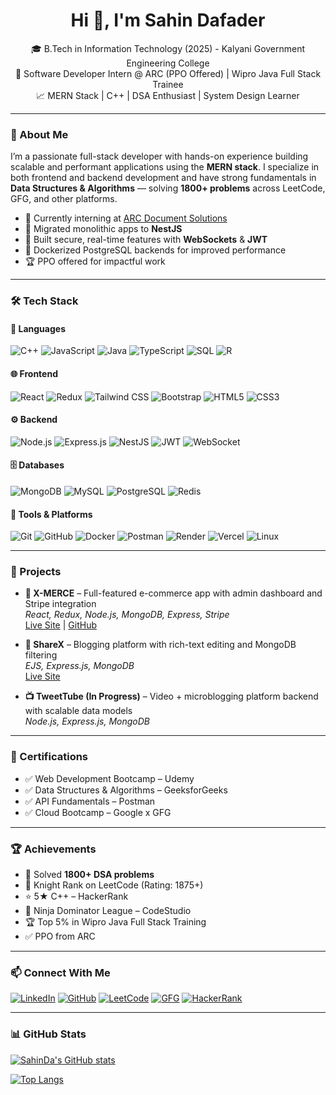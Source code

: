 <h1 align="center">Hi 👋, I'm Sahin Dafader</h1>

<p align="center">
🎓 B.Tech in Information Technology (2025) - Kalyani Government Engineering College<br/>
💼 Software Developer Intern @ ARC (PPO Offered) | Wipro Java Full Stack Trainee<br/>
📈 MERN Stack | C++ | DSA Enthusiast | System Design Learner
</p>

---

### 🚀 About Me

I’m a passionate full-stack developer with hands-on experience building scalable and performant applications using the **MERN stack**. I specialize in both frontend and backend development and have strong fundamentals in **Data Structures & Algorithms** — solving **1800+ problems** across LeetCode, GFG, and other platforms.

- 🔧 Currently interning at [ARC Document Solutions](https://www.e-arc.com/)
- 🎯 Migrated monolithic apps to **NestJS**
- 🔐 Built secure, real-time features with **WebSockets** & **JWT**
- 🐳 Dockerized PostgreSQL backends for improved performance
- 🏆 PPO offered for impactful work

---

### 🛠️ Tech Stack

#### 💬 Languages
![C++](https://img.shields.io/badge/C++-00599C?style=for-the-badge&logo=cplusplus&logoColor=white)
![JavaScript](https://img.shields.io/badge/JavaScript-F7DF1E?style=for-the-badge&logo=javascript&logoColor=black)
![Java](https://img.shields.io/badge/Java-ED8B00?style=for-the-badge&logo=java&logoColor=white)
![TypeScript](https://img.shields.io/badge/TypeScript-3178C6?style=for-the-badge&logo=typescript&logoColor=white)
![SQL](https://img.shields.io/badge/SQL-4479A1?style=for-the-badge&logo=mysql&logoColor=white)
![R](https://img.shields.io/badge/R-276DC3?style=for-the-badge&logo=r&logoColor=white)

#### 🌐 Frontend
![React](https://img.shields.io/badge/React-20232A?style=for-the-badge&logo=react&logoColor=61DAFB)
![Redux](https://img.shields.io/badge/Redux-593D88?style=for-the-badge&logo=redux&logoColor=white)
![Tailwind CSS](https://img.shields.io/badge/TailwindCSS-38B2AC?style=for-the-badge&logo=tailwind-css&logoColor=white)
![Bootstrap](https://img.shields.io/badge/Bootstrap-7952B3?style=for-the-badge&logo=bootstrap&logoColor=white)
![HTML5](https://img.shields.io/badge/HTML5-E34F26?style=for-the-badge&logo=html5&logoColor=white)
![CSS3](https://img.shields.io/badge/CSS3-1572B6?style=for-the-badge&logo=css3&logoColor=white)

#### ⚙️ Backend
![Node.js](https://img.shields.io/badge/Node.js-339933?style=for-the-badge&logo=node-dot-js&logoColor=white)
![Express.js](https://img.shields.io/badge/Express.js-000000?style=for-the-badge&logo=express&logoColor=white)
![NestJS](https://img.shields.io/badge/NestJS-E0234E?style=for-the-badge&logo=nestjs&logoColor=white)
![JWT](https://img.shields.io/badge/JWT-000000?style=for-the-badge&logo=JSON%20web%20tokens&logoColor=white)
![WebSocket](https://img.shields.io/badge/WebSockets-010101?style=for-the-badge&logo=websocket&logoColor=white)

#### 🗄️ Databases
![MongoDB](https://img.shields.io/badge/MongoDB-47A248?style=for-the-badge&logo=mongodb&logoColor=white)
![MySQL](https://img.shields.io/badge/MySQL-00758F?style=for-the-badge&logo=mysql&logoColor=white)
![PostgreSQL](https://img.shields.io/badge/PostgreSQL-336791?style=for-the-badge&logo=postgresql&logoColor=white)
![Redis](https://img.shields.io/badge/Redis-DC382D?style=for-the-badge&logo=redis&logoColor=white)

#### 🧪 Tools & Platforms
![Git](https://img.shields.io/badge/Git-F05032?style=for-the-badge&logo=git&logoColor=white)
![GitHub](https://img.shields.io/badge/GitHub-181717?style=for-the-badge&logo=github&logoColor=white)
![Docker](https://img.shields.io/badge/Docker-2496ED?style=for-the-badge&logo=docker&logoColor=white)
![Postman](https://img.shields.io/badge/Postman-FF6C37?style=for-the-badge&logo=postman&logoColor=white)
![Render](https://img.shields.io/badge/Render-46E3B7?style=for-the-badge&logo=render&logoColor=white)
![Vercel](https://img.shields.io/badge/Vercel-000000?style=for-the-badge&logo=vercel&logoColor=white)
![Linux](https://img.shields.io/badge/Linux-FCC624?style=for-the-badge&logo=linux&logoColor=black)

---

### 💼 Projects

- **🛒 X-MERCE** – Full-featured e-commerce app with admin dashboard and Stripe integration  
  _React, Redux, Node.js, MongoDB, Express, Stripe_  
  [Live Site](https://x-merce.onrender.com) | [GitHub](https://github.com/SahinDa/backend)

- **📝 ShareX** – Blogging platform with rich-text editing and MongoDB filtering  
  _EJS, Express.js, MongoDB_  
  [Live Site](https://sharex-2p5v.onrender.com)

- **📺 TweetTube (In Progress)** – Video + microblogging platform backend with scalable data models  
  _Node.js, Express.js, MongoDB_

---

### 📜 Certifications

- ✅ Web Development Bootcamp – Udemy  
- ✅ Data Structures & Algorithms – GeeksforGeeks  
- ✅ API Fundamentals – Postman  
- ✅ Cloud Bootcamp – Google x GFG

---

### 🏆 Achievements

- 🧠 Solved **1800+ DSA problems**
- 🥇 Knight Rank on LeetCode (Rating: 1875+)
- ⭐ 5★ C++ – HackerRank
- 🥷 Ninja Dominator League – CodeStudio
- 🏆 Top 5% in Wipro Java Full Stack Training
- ✅ PPO from ARC

---

### 📫 Connect With Me

[![LinkedIn](https://img.shields.io/badge/LinkedIn-blue?style=for-the-badge&logo=linkedin&logoColor=white)](https://www.linkedin.com/in/sahin-dafader-384670203/)
[![GitHub](https://img.shields.io/badge/GitHub-000?style=for-the-badge&logo=github&logoColor=white)](https://github.com/SahinDa/)
[![LeetCode](https://img.shields.io/badge/LeetCode-FFA116?style=for-the-badge&logo=leetcode&logoColor=black)](https://leetcode.com/u/SahinCodes_21/)
[![GFG](https://img.shields.io/badge/GeeksforGeeks-darkgreen?style=for-the-badge&logo=geeksforgeeks&logoColor=white)](https://auth.geeksforgeeks.org/user/sahin21/)
[![HackerRank](https://img.shields.io/badge/HackerRank-2EC866?style=for-the-badge&logo=hackerrank&logoColor=white)](https://www.hackerrank.com/profile/sahindafader1919)

---
### 📊 GitHub Stats

[![SahinDa's GitHub stats](https://github-readme-stats.vercel.app/api?username=SahinDa&show_icons=true&theme=default)](https://github.com/anuraghazra/github-readme-stats)

[![Top Langs](https://github-readme-stats.vercel.app/api/top-langs/?username=SahinDa&layout=compact)](https://github.com/anuraghazra/github-readme-stats)



